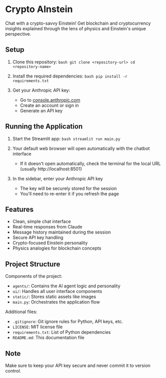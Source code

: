 # Crypto AInstein

Chat with a crypto-savvy Einstein! Get blockchain and cryptocurrency insights explained through the lens of physics and Einstein's unique perspective.

## Setup

1. Clone this repository:   ```bash
   git clone <repository-url>
   cd <repository-name>   ```

2. Install the required dependencies:   ```bash
   pip install -r requirements.txt   ```

3. Get your Anthropic API key:
   - Go to [console.anthropic.com](https://console.anthropic.com/)
   - Create an account or sign in
   - Generate an API key

## Running the Application

1. Start the Streamlit app:   ```bash
   streamlit run main.py   ```

2. Your default web browser will open automatically with the chatbot interface
   - If it doesn't open automatically, check the terminal for the local URL (usually http://localhost:8501)

3. In the sidebar, enter your Anthropic API key
   - The key will be securely stored for the session
   - You'll need to re-enter it if you refresh the page

## Features

- Clean, simple chat interface
- Real-time responses from Claude
- Message history maintained during the session
- Secure API key handling
- Crypto-focused Einstein personality
- Physics analogies for blockchain concepts


## Project Structure

Components of the project:
- `agents/`: Contains the AI agent logic and personality
- `ui/`: Handles all user interface components
- `static/`: Stores static assets like images
- `main.py`: Orchestrates the application flow

Additional files:
- `.gitignore`: Git ignore rules for Python, API keys, etc.
- `LICENSE`: MIT license file
- `requirements.txt`: List of Python dependencies
- `README.md`: This documentation file

## Note

Make sure to keep your API key secure and never commit it to version control.